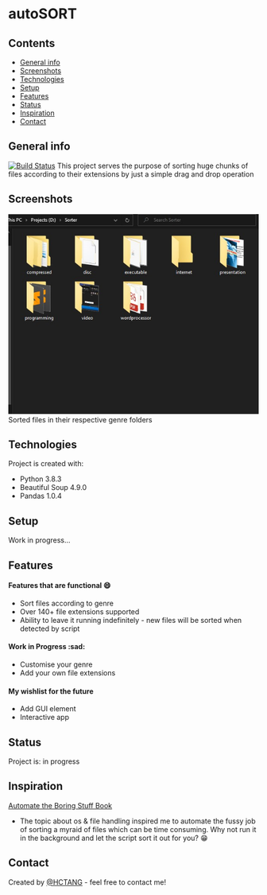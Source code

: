 # autoSORT

## Contents
* [General info](#general-info)
* [Screenshots](#screenshots)
* [Technologies](#technologies)
* [Setup](#setup)
* [Features](#features)
* [Status](#status)
* [Inspiration](#inspiration)
* [Contact](#contact)

## General info
[![Build Status](https://img.shields.io/travis/gitpoint/git-point.svg?style=flat-square)](https://travis-ci.org/gitpoint/git-point)
This project serves the purpose of sorting huge chunks of files according to their extensions by just a simple drag and drop operation

## Screenshots
![ss1](./img/ss1.jpg)
Sorted files in their respective genre folders

## Technologies
Project is created with:
* Python 3.8.3 
* Beautiful Soup 4.9.0 
* Pandas 1.0.4

## Setup
Work in progress...

## Features
#### Features that are functional :smile:
* Sort files according to genre
* Over 140+ file extensions supported
* Ability to leave it running indefinitely - new files will be sorted when detected by script
#### Work in Progress :sad:
* Customise your genre
* Add your own file extensions
#### My wishlist for the future
* Add GUI element
* Interactive app

## Status
Project is: in progress 

## Inspiration 
[Automate the Boring Stuff Book](https://automatetheboringstuff.com/) 
* The topic about os & file handling inspired me to automate the fussy job of sorting a myraid of files which can be time consuming. Why not run it in the background and let the script sort it out for you? :grin:

## Contact
Created by [@HCTANG](thchong28@gmail.com) - feel free to contact me!
